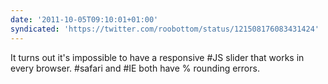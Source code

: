 ```yaml
---
date: '2011-10-05T09:10:01+01:00'
syndicated: 'https://twitter.com/roobottom/status/121508176083431424'
---
```

It turns out it's impossible to have a responsive #JS slider that works in every browser. #safari and #IE both have % rounding errors.
